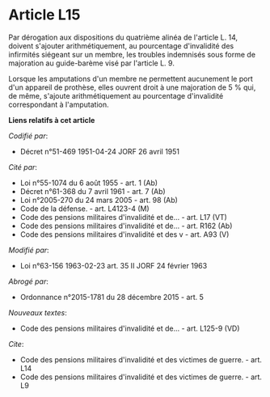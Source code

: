 # Article L15

Par dérogation aux dispositions du quatrième alinéa de l'article L. 14, doivent s'ajouter arithmétiquement, au pourcentage
d'invalidité des infirmités siégeant sur un membre, les troubles indemnisés sous forme de majoration au guide-barème visé par
l'article L. 9.

Lorsque les amputations d'un membre ne permettent aucunement le port d'un appareil de prothèse, elles ouvrent droit à une
majoration de 5 % qui, de même, s'ajoute arithmétiquement au pourcentage d'invalidité correspondant à l'amputation.

**Liens relatifs à cet article**

_Codifié par_:

  - Décret n°51-469 1951-04-24 JORF 26 avril 1951

_Cité par_:

  - Loi n°55-1074 du 6 août 1955 - art. 1 (Ab)
  - Décret n°61-368 du 7 avril 1961 - art. 7 (Ab)
  - Loi n°2005-270 du 24 mars 2005 - art. 98 (Ab)
  - Code de la défense. - art. L4123-4 (M)
  - Code des pensions militaires d'invalidité et de... - art. L17 (VT)
  - Code des pensions militaires d'invalidité et de... - art. R162 (Ab)
  - Code des pensions militaires d'invalidité et des v - art. A93 (V)

_Modifié par_:

  - Loi n°63-156 1963-02-23 art. 35 II JORF 24 février 1963

_Abrogé par_:

  - Ordonnance n°2015-1781 du 28 décembre 2015 - art. 5

_Nouveaux textes_:

  - Code des pensions militaires d'invalidité et de... - art. L125-9 (VD)

_Cite_:

  - Code des pensions militaires d'invalidité et des victimes de guerre. - art. L14
  - Code des pensions militaires d'invalidité et des victimes de guerre. - art. L9
